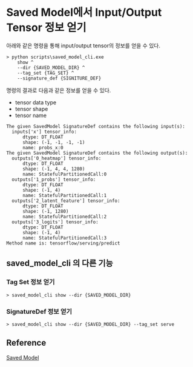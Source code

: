 # Saved Model에서 Input/Output Tensor 정보 얻기

아래와 같은 명령을 통해 input/output tensor의 정보를 얻을 수 있다.
```
> python scripts\saved_model_cli.exe
    show ^
    --dir {SAVED_MODEL_DIR} ^
    --tag_set {TAG_SET} ^
    --signature_def {SIGNITURE_DEF}
```

명령의 결과로 다음과 같은 정보를 얻을 수 있다.
* tensor data type
* tensor shape
* tensor name 


```
The given SavedModel SignatureDef contains the following input(s):
  inputs['x'] tensor_info:
      dtype: DT_FLOAT
      shape: (-1, -1, -1, -1)
      name: probs_x:0
The given SavedModel SignatureDef contains the following output(s):
  outputs['0_heatmap'] tensor_info:
      dtype: DT_FLOAT
      shape: (-1, 4, 4, 1280)
      name: StatefulPartitionedCall:0
  outputs['1_probs'] tensor_info:
      dtype: DT_FLOAT
      shape: (-1, 4)
      name: StatefulPartitionedCall:1
  outputs['2_latent_feature'] tensor_info:
      dtype: DT_FLOAT
      shape: (-1, 1280)
      name: StatefulPartitionedCall:2
  outputs['3_logits'] tensor_info:
      dtype: DT_FLOAT
      shape: (-1, 4)
      name: StatefulPartitionedCall:3
Method name is: tensorflow/serving/predict
```


## saved_model_cli 의 다른 기능

### Tag Set 정보 얻기
```
> saved_model_cli show --dir {SAVED_MODEL_DIR}
```

### SignatureDef 정보 얻기
```
> saved_model_cli show --dir {SAVED_MODEL_DIR} --tag_set serve
```


## Reference
[Saved Model](https://www.tensorflow.org/guide/saved_model?hl=ko)
